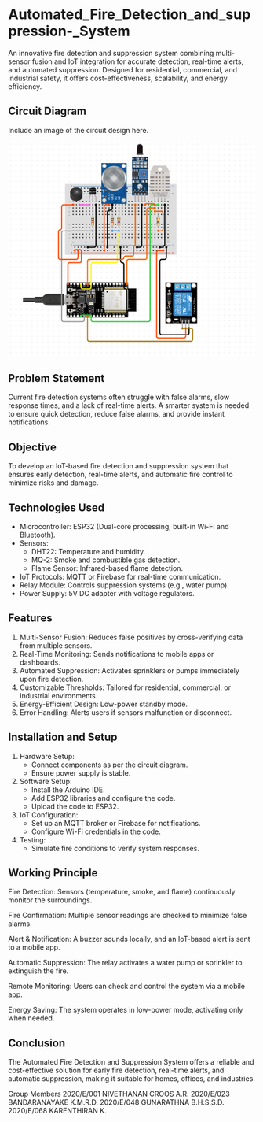 # Automated_Fire_Detection_and_suppression-_System
An innovative fire detection and suppression system combining multi-sensor fusion and IoT integration for accurate detection, real-time alerts, and automated suppression. Designed for residential, commercial, and industrial safety, it offers cost-effectiveness, scalability, and energy efficiency.

## Circuit Diagram
Include an image of the circuit design here. 


![Alt text](design.png)




## Problem Statement
Current fire detection systems often struggle with false alarms, slow response times, and a lack of real-time alerts. A smarter system is needed to ensure quick detection, reduce false alarms, and provide instant notifications.

## Objective

To develop an IoT-based fire detection and suppression system that ensures early detection, real-time alerts, and automatic fire control to minimize risks and damage.

## Technologies Used
- Microcontroller: ESP32 (Dual-core processing, built-in Wi-Fi and Bluetooth).
- Sensors:
  - DHT22: Temperature and humidity.
  - MQ-2: Smoke and combustible gas detection.
  - Flame Sensor: Infrared-based flame detection.
- IoT Protocols: MQTT or Firebase for real-time communication.
- Relay Module: Controls suppression systems (e.g., water pump).
- Power Supply: 5V DC adapter with voltage regulators.



## Features
1. Multi-Sensor Fusion: Reduces false positives by cross-verifying data from multiple sensors.
2. Real-Time Monitoring: Sends notifications to mobile apps or dashboards.
3. Automated Suppression: Activates sprinklers or pumps immediately upon fire detection.
4. Customizable Thresholds: Tailored for residential, commercial, or industrial environments.
5. Energy-Efficient Design: Low-power standby mode.
6. Error Handling: Alerts users if sensors malfunction or disconnect.



## Installation and Setup
1. Hardware Setup:
   - Connect components as per the circuit diagram.
   - Ensure power supply is stable.
2. Software Setup:
   - Install the Arduino IDE.
   - Add ESP32 libraries and configure the code.
   - Upload the code to ESP32.
3. IoT Configuration:
   - Set up an MQTT broker or Firebase for notifications.
   - Configure Wi-Fi credentials in the code.
4. Testing:
   - Simulate fire conditions to verify system responses.
  

## Working Principle

Fire Detection: Sensors (temperature, smoke, and flame) continuously monitor the surroundings.

Fire Confirmation: Multiple sensor readings are checked to minimize false alarms.

Alert & Notification: A buzzer sounds locally, and an IoT-based alert is sent to a mobile app.

Automatic Suppression: The relay activates a water pump or sprinkler to extinguish the fire.

Remote Monitoring: Users can check and control the system via a mobile app.

Energy Saving: The system operates in low-power mode, activating only when needed.



## Conclusion

The Automated Fire Detection and Suppression System offers a reliable and cost-effective solution for early fire detection, real-time alerts, and automatic suppression, making it suitable for homes, offices, and industries.

Group Members
2020/E/001 NIVETHANAN CROOS A.R. 
2020/E/023 BANDARANAYAKE K.M.R.D. 
2020/E/048 GUNARATHNA B.H.S.S.D. 
2020/E/068 KARENTHIRAN K. 











